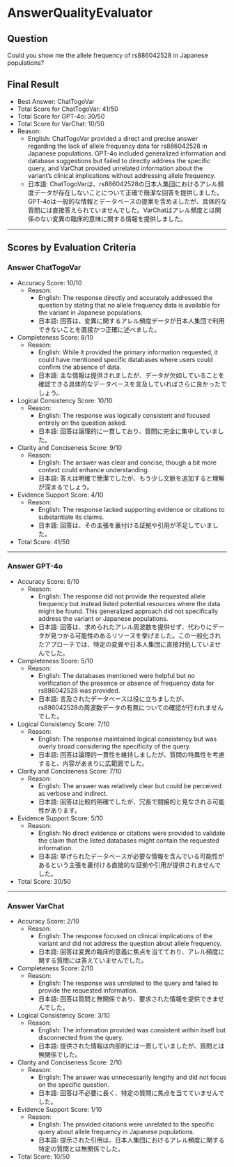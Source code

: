 # AnswerQualityEvaluator

## Question

Could you show me the allele frequency of rs886042528 in Japanese populations?

## Final Result

- Best Answer: ChatTogoVar
- Total Score for ChatTogoVar: 41/50
- Total Score for GPT-4o: 30/50
- Total Score for VarChat: 10/50
- Reason:
  - English: ChatTogoVar provided a direct and precise answer regarding the lack of allele frequency data for rs886042528 in Japanese populations. GPT-4o included generalized information and database suggestions but failed to directly address the specific query, and VarChat provided unrelated information about the variant’s clinical implications without addressing allele frequency.
  - 日本語: ChatTogoVarは、rs886042528の日本人集団におけるアレル頻度データが存在しないことについて正確で簡潔な回答を提供しました。GPT-4oは一般的な情報とデータベースの提案を含めましたが、具体的な質問には直接答えられていませんでした。VarChatはアレル頻度とは関係のない変異の臨床的意味に関する情報を提供しました。

---

## Scores by Evaluation Criteria

### Answer ChatTogoVar
- Accuracy Score: 10/10
  - Reason: 
    - English: The response directly and accurately addressed the question by stating that no allele frequency data is available for the variant in Japanese populations.
    - 日本語: 回答は、変異に関するアレル頻度データが日本人集団で利用できないことを直接かつ正確に述べました。
- Completeness Score: 8/10
  - Reason: 
    - English: While it provided the primary information requested, it could have mentioned specific databases where users could confirm the absence of data.
    - 日本語: 主な情報は提供されましたが、データが欠如していることを確認できる具体的なデータベースを言及していればさらに良かったでしょう。
- Logical Consistency Score: 10/10
  - Reason: 
    - English: The response was logically consistent and focused entirely on the question asked.
    - 日本語: 回答は論理的に一貫しており、質問に完全に集中していました。
- Clarity and Conciseness Score: 9/10
  - Reason: 
    - English: The answer was clear and concise, though a bit more context could enhance understanding.
    - 日本語: 答えは明確で簡潔でしたが、もう少し文脈を追加すると理解が深まるでしょう。
- Evidence Support Score: 4/10
  - Reason: 
    - English: The response lacked supporting evidence or citations to substantiate its claims.
    - 日本語: 回答は、その主張を裏付ける証拠や引用が不足していました。
- Total Score: 41/50

---

### Answer GPT-4o
- Accuracy Score: 6/10
  - Reason: 
    - English: The response did not provide the requested allele frequency but instead listed potential resources where the data might be found. This generalized approach did not specifically address the variant or Japanese populations.
    - 日本語: 回答は、求められたアレル周波数を提供せず、代わりにデータが見つかる可能性のあるリソースを挙げました。この一般化されたアプローチでは、特定の変異や日本人集団に直接対処していませんでした。
- Completeness Score: 5/10
  - Reason: 
    - English: The databases mentioned were helpful but no verification of the presence or absence of frequency data for rs886042528 was provided.
    - 日本語: 言及されたデータベースは役に立ちましたが、rs886042528の周波数データの有無についての確認が行われませんでした。
- Logical Consistency Score: 7/10
  - Reason: 
    - English: The response maintained logical consistency but was overly broad considering the specificity of the query.
    - 日本語: 回答は論理的一貫性を維持しましたが、質問の特異性を考慮すると、内容があまりに広範囲でした。
- Clarity and Conciseness Score: 7/10
  - Reason: 
    - English: The answer was relatively clear but could be perceived as verbose and indirect.
    - 日本語: 回答は比較的明確でしたが、冗長で間接的と見なされる可能性があります。
- Evidence Support Score: 5/10
  - Reason: 
    - English: No direct evidence or citations were provided to validate the claim that the listed databases might contain the requested information.
    - 日本語: 挙げられたデータベースが必要な情報を含んでいる可能性があるという主張を裏付ける直接的な証拠や引用が提供されませんでした。
- Total Score: 30/50

---

### Answer VarChat
- Accuracy Score: 2/10
  - Reason: 
    - English: The response focused on clinical implications of the variant and did not address the question about allele frequency.
    - 日本語: 回答は変異の臨床的意義に焦点を当てており、アレル頻度に関する質問には答えていませんでした。
- Completeness Score: 2/10
  - Reason: 
    - English: The response was unrelated to the query and failed to provide the requested information.
    - 日本語: 回答は質問と無関係であり、要求された情報を提供できませんでした。
- Logical Consistency Score: 3/10
  - Reason: 
    - English: The information provided was consistent within itself but disconnected from the query.
    - 日本語: 提供された情報は内部的には一貫していましたが、質問とは無関係でした。
- Clarity and Conciseness Score: 2/10
  - Reason: 
    - English: The answer was unnecessarily lengthy and did not focus on the specific question.
    - 日本語: 回答は不必要に長く、特定の質問に焦点を当てていませんでした。
- Evidence Support Score: 1/10
  - Reason: 
    - English: The provided citations were unrelated to the specific query about allele frequency in Japanese populations.
    - 日本語: 提示された引用は、日本人集団におけるアレル頻度に関する特定の質問とは無関係でした。
- Total Score: 10/50
